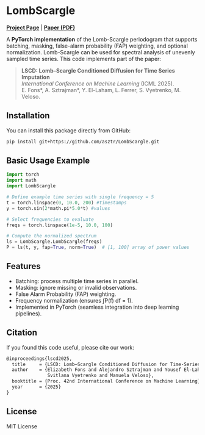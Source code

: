 # LombScargle

[**Project Page**](https://asztr.github.io/lscd) | [**Paper (PDF)**](https://asztr.github.io/lscd/assets/icml2025.pdf)

A **PyTorch implementation** of the Lomb-Scargle periodogram that supports batching, masking, false-alarm probability (FAP) weighting, and optional normalization. Lomb-Scargle can be used for spectral analysis of unevenly sampled time series. This code implements part of the paper:

> **LSCD: Lomb–Scargle Conditioned Diffusion for Time Series Imputation**  
> _International Conference on Machine Learning_ (ICML 2025).  
> E. Fons*, A. Sztrajman*, Y. El-Laham, L. Ferrer, S. Vyetrenko, M. Veloso.

## Installation

You can install this package directly from GitHub:

```bash
pip install git+https://github.com/asztr/LombScargle.git
```

## Basic Usage Example
```python
import torch
import math
import LombScargle

# Define example time series with single frequency = 5
t = torch.linspace(0, 10.0, 200) #timestamps
y = torch.sin(2*math.pi*5.0*t) #values

# Select frequencies to evaluate
freqs = torch.linspace(1e-5, 10.0, 100)

# Compute the normalized spectrum
ls = LombScargle.LombScargle(freqs)
P = ls(t, y, fap=True, norm=True)  # [1, 100] array of power values
```

## Features

- Batching: process multiple time series in parallel.
- Masking: ignore missing or invalid observations.
- False Alarm Probability (FAP) weighting.
- Frequency normalization (ensures ∫P(f) df = 1).
- Implemented in PyTorch (seamless integration into deep learning pipelines).

## Citation
If you found this code useful, please cite our work:
```latex
@inproceedings{lscd2025,
  title     = {LSCD: Lomb–Scargle Conditioned Diffusion for Time-Series Imputation},
  author    = {Elizabeth Fons and Alejandro Sztrajman and Yousef El-Laham and Luciana Ferrer and
               Svitlana Vyetrenko and Manuela Veloso},
  booktitle = {Proc. 42nd International Conference on Machine Learning},
  year      = {2025}
}
```

## License

MIT License
